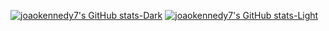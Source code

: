 
[![joaokennedy7's GitHub stats-Dark](https://github-readme-stats.vercel.app/api/top-langs/?username=joaokennedy7&layout=compact&langs_count=8&show_icons=true&theme=aura_dark&hide_title=true&hide_border=true&bg_color=00000000#gh-dark-mode-only)](https://github.com/joaokennedy7/joaokennedy7#gh-dark-mode-only)
[![joaokennedy7's GitHub stats-Light](https://github-readme-stats.vercel.app/api/top-langs/?username=joaokennedy7&layout=compact&langs_count=8&show_icons=true&theme=default&hide_title=true&hide_border=true#gh-light-mode-only)](https://github.com/joaokennedy7/joaokennedy7#gh-light-mode-only)
